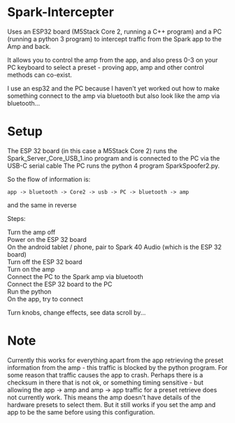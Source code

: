 # Spark-Intercepter

Uses an ESP32 board (M5Stack Core 2, running a C++ program) and a PC (running a python 3 program) to intercept traffic from the Spark app to the Amp and back.   

It allows you to control the amp from the app, and also press 0-3 on your PC keyboard to select a preset - proving app, amp and other control methods can co-exist.   

I use an esp32 and the PC because I haven't yet worked out how to make something connect to the amp via bluetooth but also look like the amp via bluetooth...   

# Setup

The ESP 32 board (in this case a M5Stack Core 2) runs the Spark_Server_Core_USB_1.ino program and is connected to the PC via the USB-C serial cable
The PC runs the python 4 program SparkSpoofer2.py.

So the flow of information is:

``` app -> bluetooth -> Core2 -> usb -> PC -> bluetooth -> amp ```

and the same in reverse   

Steps:

Turn the amp off   
Power on the ESP 32 board   
On the android tablet / phone, pair to Spark 40 Audio (which is the ESP 32 board)   
Turn off the ESP 32 board   
Turn on the amp   
Connect the PC to the Spark amp via bluetooth   
Connect the ESP 32 board to the PC   
Run the python   
On the app, try to connect   

Turn knobs, change effects, see data scroll by...   

# Note
Currently this works for everything apart from the app retrieving the preset information from the amp - this traffic is blocked by the python program. For some reason that traffic causes the app to crash. Perhaps there is a checksum in there that is not ok, or something timing sensitive - but allowing the app -> amp and amp -> app traffic for a preset retrieve does not currently work. This means the amp doesn't have details of the hardware presets to select them. But it still works if you set the amp and app to be the same before using this configuration.
